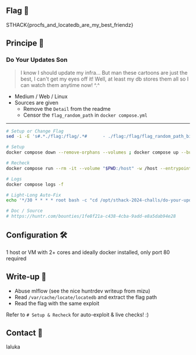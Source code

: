## Flag 🚩 

STHACK{procfs_and_locatedb_are_my_best_friendz}

## Principe 💭 

### Do Your Updates Son

> I know I should update my infra... But man these cartoons are just the best, I can't get my eyes off it! Well, at least my db stores them all so I can watch them anytime now! ^.^

- Medium / Web / Linux
- Sources are given
    - Remove the `Detail` from the readme
    - Censor the `flag_random_path` in `docker compose.yml`
---

```bash
# Setup or Change Flag
sed -i -E 's#.*./flag:/flag/.*#      - ./flag:/flag/flag_random_path_bimbamboumeuuuu:ro#g' docker compose.yml

# Setup
docker compose down --remove-orphans --volumes ; docker compose up --build --remove-orphans -d

# Recheck
docker compose run --rm -it --volume "$PWD:/host" -w /host --entrypoint /bin/bash mlflow -x exploit.sh

# Logs
docker compose logs -f

# Light-Long Auto-Fix
echo '*/30 * * * * root bash -c "cd /opt/sthack-2024-challs/do-your-updates-son ; docker compose run --rm -it --volume /opt/sthack-2024-challs/do-your-updates-son:/host -w /host --entrypoint /bin/bash mlflow -x exploit.sh ; docker compose down --remove-orphans --volumes ; docker compose up --build --remove-orphans -d"' | sudo tee -a /etc/crontab

# Doc / Source
# https://huntr.com/bounties/1fe8f21a-c438-4cba-9add-e8a5dab94e28
```

## Configuration 🛠 

1 host or VM with 2+ cores and ideally docker installed, only port 80 required

## Write-up 📝 

- Abuse mlflow (see the nice huntrdev writeup from mizu)
- Read `/var/cache/locate/locatedb` and extract the flag path
- Read the flag with the same exploit

Refer to `# Setup & Recheck` for auto-exploit & live checks! :)

## Contact 📲 

laluka
